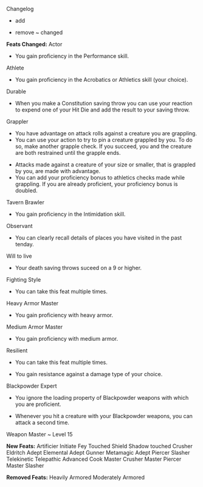 Changelog

+ add
- remove
~ changed


**Feats Changed:**
Actor
+ You gain proficiency in the Performance skill.

Athlete
+ You gain proficiency in the Acrobatics or Athletics skill (your choice).

Durable
+ When you make a Constitution saving throw you can use your reaction to expend one of your Hit Die and add the result to your saving throw.

Grappler
- You have advantage on attack rolls against a creature you are grappling.
- You can use your action to try to pin a creature grappled by you. To do so, make another grapple check. If you succeed, you and the creature are both restrained until the grapple ends.
+ Attacks made against a creature of your size or smaller, that is grappled by you, are made with advantage.
+ You can add your proficiency bonus to athletics checks made while grappling. If you are already proficient, your proficiency bonus is doubled.

Tavern Brawler
+ You gain proficiency in the Intimidation skill.

Observant
+ You can clearly recall details of places you have visited in the past tenday.

Will to live
+ Your death saving throws suceed on a 9 or higher.

Fighting Style
+ You can take this feat multiple times.

Heavy Armor Master
+ You gain proficiency with heavy armor.

Medium Armor Master
+ You gain proficiency with medium armor.

Resilient
- You can take this feat multiple times.
+ You gain resistance against a damage type of your choice.

Blackpowder Expert
- You ignore the loading property of Blackpowder weapons with which you are proficient.
+ Whenever you hit a creature with your Blackpowder weapons, you can attack a second time.

Weapon Master
~ Level 15


**New Feats:**
Artificier Initiate
Fey Touched
Shield
Shadow touched
Crusher
Eldritch Adept
Elemental Adept
Gunner
Metamagic Adept
Piercer
Slasher
Telekinetic
Telepathic
Advanced Cook
Master Crusher
Master Piercer
Master Slasher


**Removed Feats:**
Heavily Armored
Moderately Armored
